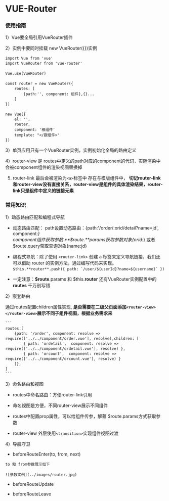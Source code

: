 # VUE-Router

### 使用指南

   1）Vue要全局引用VueRouter插件
   
   2）实例中要同时挂载 new VueRouter({})实例

   ```
   import Vue from 'vue'
   import VueRouter from 'vue-router'

   Vue.use(VueRouter)

   const router = new VueRouter({
       routes: [
           {path:'', component: 组件},{}...
       ]
   })

   new Vue({
       el: '',
       router,
       component: '根组件'
       template: "</跟组件>"
   })

   ```

   3）单页应用只有一个VueRouter实例，实例初始化全局的路由定义

   4）router-view 是 routes中定义的path对应的component的代词，实际渲染中会被component组件的渲染视图替换掉

   5) router-link 最后会被渲染为```<a>```标签中 存在与模版组件中， **切记router-link和router-view没有直接关系，router-view是组件的具体渲染结果，router-link只是组件中定义的链接元素**

### 常用知识

   1）动态路由匹配和编程式导航

   * 动态路由匹配： 
     path设置动态路由：{path:'/order/:orid/detail?name=jd', component:*}   
     component组件获取参数 **$route.**params获取参数对象{orid:*}  或者 $route.query获取查询对象{name:jd}

   * 编程式导航：除了使用 ```<router-link>``` 创建 a 标签来定义导航链接，我们还可以借助 router 的实例方法，通过编写代码来实现。 
    ```$this.**router**.push({ path: `/user/${userId}?name=${username}` })``` 

   * 一定注意：**$route**.params 和 $this.**router** 还有VueRouter实例配置中的 **routes** 千万别写错


   2）嵌套路由

   通过routes配置children属性实现, **是否需要在二级父页面添加```<router-view></router-view>```展示不同子组件视图，根据业务需求来**

    ```
    routes:[
        {path: '/order', component: resolve => require(['../../component/order.vue'], resolve),children: [
            { path: 'ordetail',  component: resolve => require(['../../component/ordetail.vue'], resolve) },
            { path: 'orcount',  component: resolve => require(['../../component/orcount.vue'], resolve) }
        ]},
    ]
    ```

   3）命名路由和视图

   * routes中命名路由：方便router-link引用

   * 命名视图是方便，不同router-view展示不同组件

   * routes中配置prop属性，可以给组件传参，解藕 $route.params方式获取参数

   * router-view 外层使用```<transition>```实现组件视图过渡

  
   4）导航守卫

   * beforeRouteEnter(to, from, next)
  
    to 和 from参数展示如下
   
    ![参数实例](../images/router.jpg)

   * beforeRouteUpdate

   * beforeRouteLeave